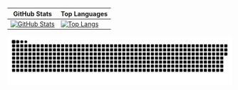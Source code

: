 <div align="center">

| GitHub Stats | Top Languages |
|--------------|---------------|
| [![GitHub Stats](https://github-readme-stats-ivory-beta.vercel.app/api?username=Tetsu42&show_icons=true&theme=tokyonight)](https://github.com/Tetsu42) | [![Top Langs](https://github-readme-stats.vercel.app/api/top-langs/?username=Tetsu42&layout=compact&theme=tokyonight)](https://github.com/Tetsu42) |

![github-grid-snake.gif](https://github.com/Tetsu42/Tetsu42/blob/test/github-snake-dark.svg)
</div>
